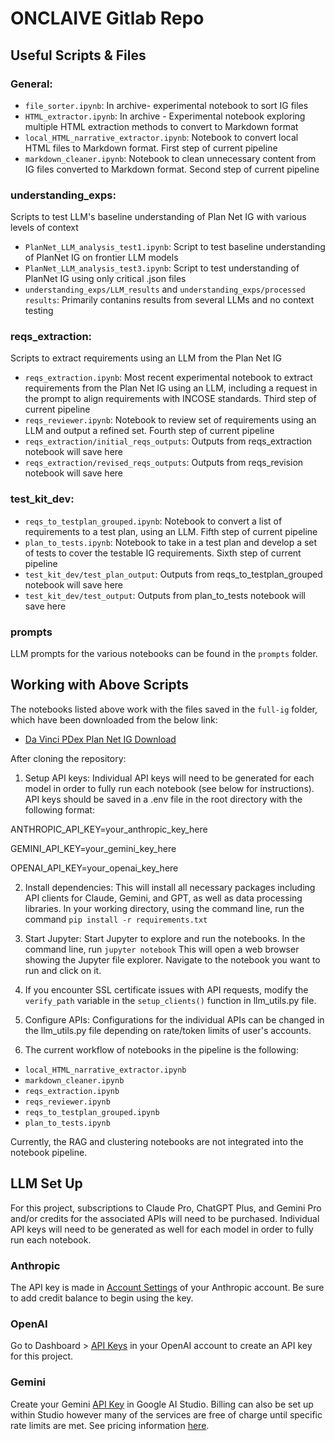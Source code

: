 # ONCLAIVE Gitlab Repo 

## Useful Scripts & Files 
### General: 
- `file_sorter.ipynb`: In archive- experimental notebook to sort IG files 
- `HTML_extractor.ipynb`: In archive - Experimental notebook exploring multiple HTML extraction methods to convert to Markdown format
- `local_HTML_narrative_extractor.ipynb`: Notebook to convert local HTML files to Markdown format. First step of current pipeline
- `markdown_cleaner.ipynb`: Notebook to clean unnecessary content from IG files converted to Markdown format. Second step of current pipeline

### understanding_exps: 
Scripts to test LLM's baseline understanding of Plan Net IG with various levels of context
- `PlanNet_LLM_analysis_test1.ipynb`: Script to test baseline understanding of PlanNet IG on frontier LLM models 
- `PlanNet_LLM_analysis_test3.ipynb`: Script to test understanding of PlanNet IG using only critical .json files
- `understanding_exps/LLM_results` and `understanding_exps/processed results`: Primarily contanins results from several LLMs and no context testing

### reqs_extraction: 
Scripts to extract requirements using an LLM from the Plan Net IG
- `reqs_extraction.ipynb`: Most recent experimental notebook to extract requirements from the Plan Net IG using an LLM, including a request in the prompt to align requirements with INCOSE standards. Third step of current pipeline
- `reqs_reviewer.ipynb`: Notebook to review set of requirements using an LLM and output a refined set. Fourth step of current pipeline
- `reqs_extraction/initial_reqs_outputs`: Outputs from reqs_extraction notebook will save here
- `reqs_extraction/revised_reqs_outputs`: Outputs from reqs_revision notebook will save here

### test_kit_dev: 
- `reqs_to_testplan_grouped.ipynb`: Notebook to convert a list of requirements to a test plan, using an LLM. Fifth step of current pipeline
- `plan_to_tests.ipynb`: Notebook to take in a test plan and develop a set of tests to cover the testable IG requirements. Sixth step of current pipeline
- `test_kit_dev/test_plan_output`: Outputs from reqs_to_testplan_grouped notebook will save here
- `test_kit_dev/test_output`: Outputs from plan_to_tests notebook will save here

### prompts
LLM prompts for the various notebooks can be found in the `prompts` folder.

## Working with Above Scripts

The notebooks listed above work with the files saved in the `full-ig` folder, which have been downloaded from the below link:

- [Da Vinci PDex Plan Net IG Download](https://build.fhir.org/ig/HL7/davinci-pdex-plan-net/downloads.html)

After cloning the repository: 

1. Setup API keys: Individual API keys will need to be generated for each model in order to fully run each notebook (see below for instructions). API keys should be saved in a .env file in the root directory with the following format: 

ANTHROPIC_API_KEY=your_anthropic_key_here

GEMINI_API_KEY=your_gemini_key_here

OPENAI_API_KEY=your_openai_key_here

2. Install dependencies: This will install all necessary packages including API clients for Claude, Gemini, and GPT, as well as data processing libraries.
In your working directory, using the command line, run the command `pip install -r requirements.txt`

3. Start Jupyter: Start Jupyter to explore and run the notebooks.
In the command line, run `jupyter notebook`
This will open a web browser showing the Jupyter file explorer. Navigate to the notebook you want to run and click on it.

4. If you encounter SSL certificate issues with API requests, modify the `verify_path` variable in the `setup_clients()` function in llm_utils.py file.

5. Configure APIs: Configurations for the individual APIs can be changed in the llm_utils.py file depending on rate/token limits of user's accounts.

5. The current workflow of notebooks in the pipeline is the following: 
- `local_HTML_narrative_extractor.ipynb`
- `markdown_cleaner.ipynb`
- `reqs_extraction.ipynb`
- `reqs_reviewer.ipynb`
- `reqs_to_testplan_grouped.ipynb`
- `plan_to_tests.ipynb`

Currently, the RAG and clustering notebooks are not integrated into the notebook pipeline.

## LLM Set Up

For this project, subscriptions to Claude Pro, ChatGPT Plus, and Gemini Pro and/or credits for the associated APIs will need to be purchased. Individual API keys will need to be generated as well for each model in order to fully run each notebook. 

### Anthropic

The API key is made in [Account Settings](https://console.anthropic.com/account/keys) of your Anthropic account. Be sure to add credit balance to begin using the key. 

### OpenAI

Go to Dashboard > [API Keys](https://platform.openai.com/api-keys) in your OpenAI account to create an API key for this project. 

### Gemini

Create your Gemini [API Key](https://aistudio.google.com/app/apikey?_gl=1*nc11k*_ga*OTIzNzIyMjM0LjE3MzYzNjM5Nzc.*_ga_P1DBVKWT6V*MTczNjM2Mzk3Ni4xLjAuMTczNjM2Mzk3Ni42MC4wLjEyOTEyNzA3OTM.) in Google AI Studio. Billing can also be set up within Studio however many of the services are free of charge until specific rate limits are met. See pricing information [here](https://ai.google.dev/pricing?_gl=1*1ktr08b*_ga*OTIzNzIyMjM0LjE3MzYzNjM5Nzc.*_ga_P1DBVKWT6V*MTczNjM2Mzk3Ni4xLjEuMTczNjM2Mzk3OS41Ny4wLjEyOTEyNzA3OTM.#1_5flash). 

